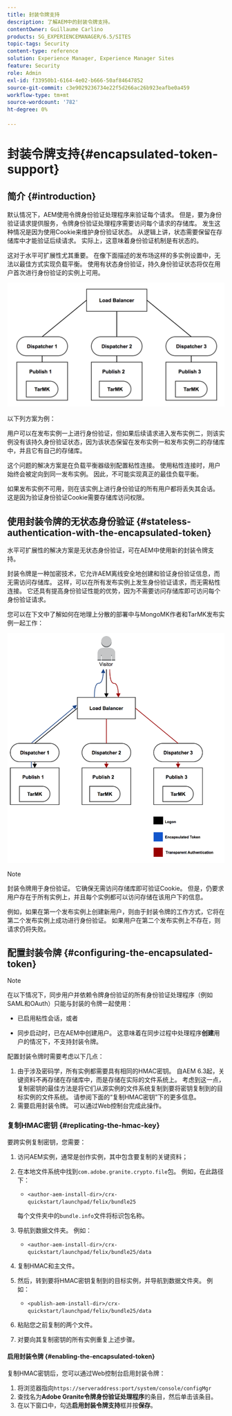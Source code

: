 ```yaml
---
title: 封装令牌支持
description: 了解AEM中的封装令牌支持。
contentOwner: Guillaume Carlino
products: SG_EXPERIENCEMANAGER/6.5/SITES
topic-tags: Security
content-type: reference
solution: Experience Manager, Experience Manager Sites
feature: Security
role: Admin
exl-id: f33950b1-6164-4e02-b666-50af84647852
source-git-commit: c3e9029236734e22f5d266ac26b923eafbe0a459
workflow-type: tm+mt
source-wordcount: '782'
ht-degree: 0%

---
```


# 封装令牌支持{#encapsulated-token-support}

## 简介 {#introduction}

默认情况下，AEM使用令牌身份验证处理程序来验证每个请求。 但是，要为身份验证请求提供服务，令牌身份验证处理程序需要访问每个请求的存储库。 发生这种情况是因为使用Cookie来维护身份验证状态。 从逻辑上讲，状态需要保留在存储库中才能验证后续请求。 实际上，这意味着身份验证机制是有状态的。

这对于水平可扩展性尤其重要。 在像下面描述的发布场这样的多实例设置中，无法以最佳方式实现负载平衡。 使用有状态身份验证，持久身份验证状态将仅在用户首次进行身份验证的实例上可用。

![chlimage_1-33](assets/chlimage_1-33a.png)

以下列方案为例：

用户可以在发布实例一上进行身份验证，但如果后续请求进入发布实例二，则该实例没有该持久身份验证状态，因为该状态保留在发布实例一和发布实例二的存储库中，并且它有自己的存储库。

这个问题的解决方案是在负载平衡器级别配置粘性连接。 使用粘性连接时，用户始终会被定向到同一发布实例。 因此，不可能实现真正的最佳负载平衡。

如果发布实例不可用，则在该实例上进行身份验证的所有用户都将丢失其会话。 这是因为验证身份验证Cookie需要存储库访问权限。

## 使用封装令牌的无状态身份验证 {#stateless-authentication-with-the-encapsulated-token}

水平可扩展性的解决方案是无状态身份验证，可在AEM中使用新的封装令牌支持。

封装令牌是一种加密技术，它允许AEM离线安全地创建和验证身份验证信息，而无需访问存储库。 这样，可以在所有发布实例上发生身份验证请求，而无需粘性连接。 它还具有提高身份验证性能的优势，因为不需要访问存储库即可访问每个身份验证请求。

您可以在下文中了解如何在地理上分散的部署中与MongoMK作者和TarMK发布实例一起工作：

![chlimage_1-34](assets/chlimage_1-34a.png)

>[!NOTE]
>
>封装令牌用于身份验证。 它确保无需访问存储库即可验证Cookie。 但是，仍要求用户存在于所有实例上，并且每个实例都可以访问存储在该用户下的信息。
>
>例如，如果在第一个发布实例上创建新用户，则由于封装令牌的工作方式，它将在第二个发布实例上成功进行身份验证。 如果用户在第二个发布实例上不存在，则请求仍将失败。
>

## 配置封装令牌 {#configuring-the-encapsulated-token}

>[!NOTE]
>在以下情况下，同步用户并依赖令牌身份验证的所有身份验证处理程序（例如SAML和OAuth）只能与封装的令牌一起使用：
>
>* 已启用粘性会话，或者
>
>* 同步启动时，已在AEM中创建用户。 这意味着在同步过程中处理程序&#x200B;**创建**&#x200B;用户的情况下，不支持封装令牌。

配置封装令牌时需要考虑以下几点：

1. 由于涉及密码学，所有实例都需要具有相同的HMAC密钥。 自AEM 6.3起，关键资料不再存储在存储库中，而是存储在实际的文件系统上。 考虑到这一点，复制密钥的最佳方法是将它们从源实例的文件系统复制到要将密钥复制到的目标实例的文件系统。 请参阅下面的“复制HMAC密钥”下的更多信息。
1. 需要启用封装令牌。 可以通过Web控制台完成此操作。

### 复制HMAC密钥 {#replicating-the-hmac-key}

要跨实例复制密钥，您需要：

1. 访问AEM实例，通常是创作实例，其中包含要复制的关键资料；
1. 在本地文件系统中找到`com.adobe.granite.crypto.file`包。 例如，在此路径下：

   * `<author-aem-install-dir>/crx-quickstart/launchpad/felix/bundle25`

   每个文件夹中的`bundle.info`文件将标识包名称。

1. 导航到数据文件夹。 例如：

   * `<author-aem-install-dir>/crx-quickstart/launchpad/felix/bundle25/data`

1. 复制HMAC和主文件。
1. 然后，转到要将HMAC密钥复制到的目标实例，并导航到数据文件夹。 例如：

   * `<publish-aem-install-dir>/crx-quickstart/launchpad/felix/bundle25/data`

1. 粘贴您之前复制的两个文件。

1. 对要向其复制密钥的所有实例重复上述步骤。

#### 启用封装令牌 {#enabling-the-encapsulated-token}

复制HMAC密钥后，您可以通过Web控制台启用封装令牌：

1. 将浏览器指向`https://serveraddress:port/system/console/configMgr`
1. 查找名为&#x200B;**Adobe Granite令牌身份验证处理程序**&#x200B;的条目，然后单击该条目。
1. 在以下窗口中，勾选&#x200B;**启用封装令牌支持**&#x200B;框并按&#x200B;**保存**。
